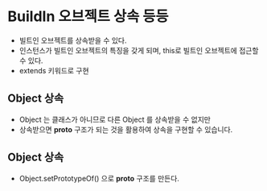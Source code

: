 # BuildIn 오브젝트 상속 등등

- 빌트인 오브젝트를 상속받을 수 있다. 
- 인스턴스가 빌트인 오브젝트의 특징을 갖게 되며, this로 빌트인 오브젝트에 접근할 수 있다. 
- extends 키워드로 구현

## Object 상속

- Object 는 클래스가 아니므로 다른 Object 를 상속받을 수 없지만
- 상속받으면 __proto__ 구조가 되는 것을 활용하여 상속을 구현할 수 있습니다.

## Object 상속
- Object.setPrototypeOf() 으로 __proto__ 구조를 만든다.
